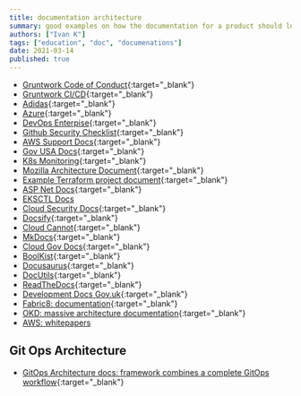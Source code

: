 ```yaml
---
title: documentation architecture
summary: good examples on how the documentation for a product should look like
authors: ["Ivan K"]
tags: ["education", "doc", "documenations"]
date: 2021-03-14
published: true
---
```


- [Gruntwork Code of Conduct](https://github.com/gruntwork-io/toc){:target="_blank"}
- [Gruntwork CI/CD][gruntwork_cicd]{:target="_blank"}
- [Adidas](https://github.com/adidas/adidas-devops-maturity-framework){:target="_blank"}
- [Azure](https://github.com/azsk/DevOpsKit-docs){:target="_blank"}
- [DevOps Enterpise](https://github.com/18F/g-devops){:target="_blank"}
- [Github Security Checklist](https://marcinhoppe.com/securing-your-github-project/){:target="_blank"}
- [AWS Support Docs](https://developer.rackspace.com/docs/fanatical-support-aws/){:target="_blank"}
- [Gov USA Docs](https://cloud.gov/docs/ops/runbook/rotating-bosh/){:target="_blank"}
- [K8s Monitoring](https://www.datadoghq.com/blog/eks-cluster-metrics/){:target="_blank"}
- [Mozilla Architecture Document](https://wiki.mozilla.org/Community_Ops/PaaS){:target="_blank"}
- [Example Terraform project document](https://github.com/mozilla/partinfra-terraform){:target="_blank"}
- [ASP Net Docs](https://aspnetcore.readthedocs.io/en/stable/intro.html){:target="_blank"}
- [EKSCTL Docs](https://eksctl.io/usage/creating-and-managing-clusters/)
- [Cloud Security Docs](https://cloudsecdocs.com/){:target="_blank"}
- [Docsify](https://docsify.js.org){:target="_blank"}
- [Cloud Cannot](https://cloudcannon.com){:target="_blank"}
- [MkDocs](https://www.mkdocs.org){:target="_blank"}
- [Cloud Gov Docs](https://cloud.gov/docs){:target="_blank"}
- [BoolKist](https://vito.github.io/booklit){:target="_blank"}
- [Docusaurus](https://docusaurus.io){:target="_blank"}
- [DocUtils](https://pypi.org/project/docutils){:target="_blank"}
- [ReadTheDocs](https://readthedocs.org){:target="_blank"}
- [Development Docs Gov.uk](https://docs.publishing.service.gov.uk){:target="_blank"}
- [Fabric8: documentation](http://fabric8.io/guide/index.html){:target="_blank"}
- [OKD: massive architecture documentation](https://docs.okd.io/latest/welcome/index.html){:target="_blank"}
- [AWS: whitepapers](https://aws.amazon.com/whitepapers)

## Git Ops Architecture

- [GitOps Architecture docs: framework combines a complete GitOps workflow][arc-gitops]{:target="_blank"}

[arc-gitops]: https://www.kubestack.com/framework/documentation/tutorial-build-local-lab
[gruntwork_cicd]: https://gruntwork.io/guides/automations/how-to-configure-a-production-grade-ci-cd-setup-for-apps-and-infrastructure-code
